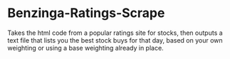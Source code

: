 # Benzinga-Ratings-Scrape
Takes the html code from a popular ratings site for stocks, then outputs a text file that lists you the best stock buys for that day, based on your own weighting or using a base weighting already in place.
